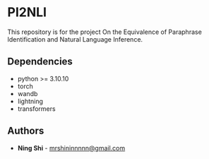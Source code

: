 # PI2NLI
This repository is for the project On the Equivalence of Paraphrase Identification and Natural Language Inference.

## Dependencies
+ python >= 3.10.10
+ torch
+ wandb
+ lightning
+ transformers

## Authors
* **Ning Shi** - mrshininnnnn@gmail.com